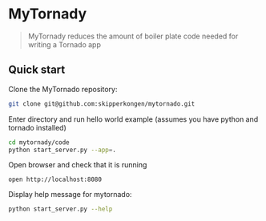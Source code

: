 # MyTornady

> MyTornady reduces the amount of boiler plate code needed for writing a Tornado app

## Quick start

Clone the MyTornado repository:

```bash
git clone git@github.com:skipperkongen/mytornado.git
```

Enter directory and run hello world example (assumes you have python and tornado installed)

```bash
cd mytornady/code
python start_server.py --app=.
```

Open browser and check that it is running

```
open http://localhost:8080
```

Display help message for mytornado:

```bash
python start_server.py --help
```



